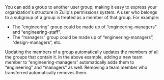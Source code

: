 You can add a group to another user group, making it easy to express your
organization's structure in Zulip's permissions system. A user who belongs to a
subgroup of a group is treated as a member of that group. For example:

- The “engineering” group could be made up of “engineering-managers” and
  “engineering-staff”.
- The “managers” group could be made up of “engineering-managers”,
  “design-managers”, etc.

Updating the members of a group automatically updates the members of all the
groups that contain it. In the above example, adding a new team member to
“engineering-managers” automatically adds them to “engineering” and “managers”
as well. Removing a team member who transferred automatically removes them.
